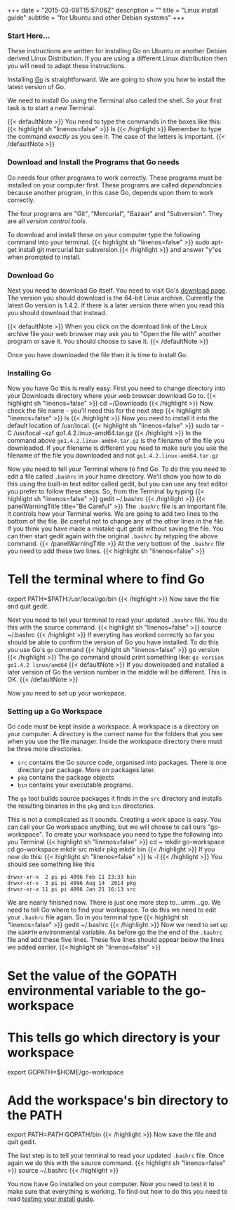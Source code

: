 +++
date = "2015-03-08T15:57:06Z"
description = ""
title = "Linux install guide"
subtitle = "for Ubuntu and other Debian systems"
+++
### Start Here...
These instructions are written for installing Go on Ubuntu or another
Debian derived Linux Distribution. If you are using a different Linux distribution
then you will need to adapt these instructions.

Installing [Go](http://golang.org) is straightforward. We are going to show you how
to install the latest version of Go.

We need to install Go using the Terminal also called the shell.
So your first task is to start a new Terminal.

{{< defaultNote >}}
You need to type the commands in the boxes like this:
{{< highlight  sh "linenos=false" >}}
ls
{{< /highlight >}}
Remember to type the command _exactly_ as you see it. The case of
the letters is important.
{{< /defaultNote >}}

### Download and Install the Programs that Go needs

Go needs four other programs to work correctly. These programs must be installed
on your computer first. These programs are called _dependancies_ because another
program, in this case Go, depends upon them to work correctly.

The four programs are "Git", "Mercurial", "Bazaar" and "Subversion". They are all
_version control tools_.

To download and install these on your computer type the following command
into your terminal.
{{< highlight  sh "linenos=false" >}}
sudo apt-get install git mercurial bzr subversion
{{< /highlight >}}
and answer "y"es when prompted to install.

### Download Go

Next you need to download Go itself. You need to visit Go's [download page](https://golang.org/dl/).
The version you should download is the 64-bit Linux archive.
Currently the latest Go version is 1.4.2. if there is a later version there when
you read this you should download that instead.

{{< defaultNote >}}
When you click on the download link of the Linux archive file your web browser
may ask you to "Open the file with" another program or save it. You should choose
to save it.
{{< /defaultNote >}}

Once you have downloaded the file then it is time to install Go.

### Installing Go

Now you have Go this is really easy.
First you need to change directory into your Downloads directory where your
web browser download Go to.
{{< highlight  sh "linenos=false" >}}
cd ~/Downloads
{{< /highlight >}}
Now check the file name - you'll need this for the next step
{{< highlight  sh "linenos=false" >}}
ls
{{< /highlight >}}
Now you need to install it into the default location of /usr/local.
{{< highlight  sh "linenos=false" >}}
sudo tar -C /usr/local -xzf go1.4.2.linux-amd64.tar.gz
{{< /highlight >}}
In the command above `go1.4.2.linux-amd64.tar.gz` is the filename of the
file you downloaded. If your filename is different you need to make sure you use
the filename of the file you downloaded and not `go1.4.2.linux-amd64.tar.gz`

Now you need to tell your Terminal where to find Go. To do this you need to edit
a file called `.bashrc` in your home directory. We'll show you how to do this using the 
built-in text editor called gedit, but you can use any text editor you prefer to follow
these steps. So, from the Terminal
by typing
{{< highlight  sh "linenos=false" >}}
gedit ~/.bashrc
{{< /highlight >}}
{{< panelWarningTitle title="Be Careful" >}}
The `.bashrc` file is an important file. It controls how your Terminal works.
We are going to add two lines to the bottom of the file. Be careful not to
change any of the other lines in the file. If you think you have made a mistake
quit gedit without saving the file. You can then start gedit again with the
original `.bashrc` by retyping the above command.
{{< /panelWarningTitle >}}
At the very bottom of the `.bashrc` file you need to add these two lines.
{{< highlight  sh "linenos=false" >}}
# Tell the terminal where to find Go
export PATH=$PATH:/usr/local/go/bin
{{< /highlight >}}
Now save the file and quit gedit.

Next you need to tell your terminal to read your updated `.bashrc` file. You do
this with the source command.
{{< highlight  sh "linenos=false" >}}
source ~/.bashrc
{{< /highlight >}}
If everyting has worked correctly so far you should be able to confirm the
version of Go you have installed. To do this you use Go's `go` command
{{< highlight  sh "linenos=false" >}}
go version
{{< /highlight >}}
The go command should print something like:
`go version go1.4.2 linux/amd64`
{{< defaultNote >}}
If you downloaded and installed a later version of Go the version number in
the middle will be different. This is OK.
{{< /defaultNote >}}

Now you need to set up your workspace.

### Setting up a Go Workspace

Go code _must_ be kept inside a workspace. A workspace is a directory
on your computer. A directory is the correct name for the folders that you see
when you use the file manager. Inside the workspace directory there must be
three more directories.

* `src` contains the Go source code, organised into packages. There is one
directory per package. More on packages later.
* `pkg` contains the package objects
* `bin` contains your executable programs.

The `go` tool builds source packages it finds in the `src` directory and
installs the resulting binaries in the `pkg` and `bin` directories.

This is not a complicated as it sounds. Creating a work space is easy. You can
call your Go workspace anything, but we will choose to call ours "go-workspace".
To create your workspace you need to type the following into you Terminal
{{< highlight  sh "linenos=false" >}}
cd ~
mkdir go-workspace
cd go-workspace
mkdir src
mkdir pkg
mkdir bin
{{< /highlight >}}
If you now do this:
{{< highlight  sh "linenos=false" >}}
ls -l
{{< /highlight >}}
You should see something like this
````
drwxr-xr-x  2 pi pi 4096 Feb 11 23:33 bin
drwxr-xr-x  3 pi pi 4096 Aug 14  2014 pkg
drwxr-xr-x 11 pi pi 4096 Jan 21 16:13 src
````
We are nearly finished now. There is just one more step to...umm...go. We need to tell
Go where to find your workspace. To do this we need to edit your `.bashrc` file
again. So in you terminal type
{{< highlight  sh "linenos=false" >}}
gedit ~/.bashrc
{{< /highlight >}}
Now we need to set up the `GOAPTH` environmental variable. As before go the the
end of the `.bashrc` file and add these five lines. These five lines should
appear below the lines we added earlier.
{{< highlight  sh "linenos=false" >}}
# Set the value of the GOPATH environmental variable to the go-workspace
# This tells go which directory is your workspace
export GOPATH=$HOME/go-workspace
# Add the workspace's bin directory to the PATH
export PATH=$PATH:$GOPATH/bin
{{< /highlight >}}
Now save the file and quit gedit.

The last step is to tell your terminal to read your updated `.bashrc` file. Once
again we do this with the source command.
{{< highlight  sh "linenos=false" >}}
source ~/.bashrc
{{< /highlight >}}

You now have Go installed on your computer. Now you need to test it to make
sure that everything is working. To find out how to do this you need to
read [testing your install guide](/install/testing-the-install/).
